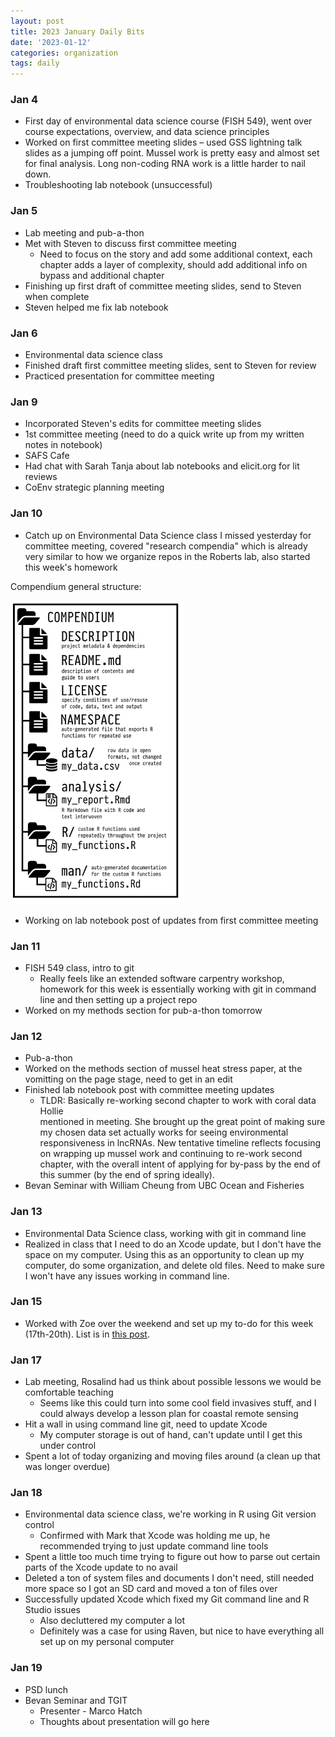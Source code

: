 ```yaml
---
layout: post
title: 2023 January Daily Bits
date: '2023-01-12'
categories: organization
tags: daily
---
```


### Jan 4
* First day of environmental data science course (FISH 549), went over course expectations, overview, and data science principles
* Worked on first committee meeting slides – used GSS lightning talk slides as a jumping off point. Mussel work is pretty easy and almost set for final analysis. Long non-coding RNA work is a little harder to nail down.
* Troubleshooting lab notebook (unsuccessful)

### Jan 5
* Lab meeting and pub-a-thon
* Met with Steven to discuss first committee meeting
  * Need to focus on the story and add some additional context, each chapter adds a      layer of complexity, should add additional info on bypass and additional chapter
* Finishing up first draft of committee meeting slides, send to Steven when complete
* Steven helped me fix lab notebook

### Jan 6
* Environmental data science class
* Finished draft first committee meeting slides, sent to Steven for review
* Practiced presentation for committee meeting

### Jan 9
* Incorporated Steven's edits for committee meeting slides
* 1st committee meeting (need to do a quick write up from my written notes in notebook)
* SAFS Cafe
* Had chat with Sarah Tanja about lab notebooks and elicit.org for lit reviews
* CoEnv strategic planning meeting

### Jan 10
* Catch up on Environmental Data Science class I missed yesterday for committee meeting, covered "research compendia" which is already very similar to how we organize repos in the Roberts lab, also started this week's homework

Compendium general structure:

![image](https://github.com/zbengt/zbengt.github.io/blob/master/assets/img/FISH549/FISH549_MediumCompendia_Schematic.png?raw=true)

* Working on lab notebook post of updates from first committee meeting

### Jan 11
* FISH 549 class, intro to git
  * Really feels like an extended software carpentry workshop, homework for this
  week is essentially working with git in command line and then setting up a 
  project repo
* Worked on my methods section for pub-a-thon tomorrow

### Jan 12
* Pub-a-thon
* Worked on the methods section of mussel heat stress paper, at the vomitting on the page stage, need to get in an edit
* Finished lab notebook post with committee meeting updates
  * TLDR: Basically re-working second chapter to work with coral data Hollie     
  mentioned in meeting. She brought up the great point of making sure my chosen 
  data set actually works for seeing environmental responsiveness in lncRNAs. New 
  tentative timeline reflects focusing on wrapping up mussel work and continuing to
  re-work second chapter, with the overall intent of applying for by-pass by the 
  end of this summer (by the end of spring ideally).
* Bevan Seminar with William Cheung from UBC Ocean and Fisheries
  
### Jan 13
* Environmental Data Science class, working with git in command line
* Realized in class that I need to do an Xcode update, but I don't have the space on my computer. Using this as an opportunity to clean up my computer, do some organization, and delete old files. Need to make sure I won't have any issues working in command line.

### Jan 15
* Worked with Zoe over the weekend and set up my to-do for this week (17th-20th). List is in [this post](https://zbengt.github.io/2023-01-15-Weekof17-To-Do/).

### Jan 17
* Lab meeting, Rosalind had us think about possible lessons we would be comfortable teaching
  * Seems like this could turn into some cool field invasives stuff, and I could       always develop a lesson plan for coastal remote sensing
* Hit a wall in using command line git, need to update Xcode
  * My computer storage is out of hand, can't update until I get this under control
* Spent a lot of today organizing and moving files around (a clean up that was       longer overdue)

### Jan 18
* Environmental data science class, we're working in R using Git version control
  * Confirmed with Mark that Xcode was holding me up, he recommended trying to just   update command line tools
* Spent a little too much time trying to figure out how to parse out certain parts   of the Xcode update to no avail
* Deleted a ton of system files and documents I don't need, still needed more space   so I got an SD card and moved a ton of files over
* Successfully updated Xcode which fixed my Git command line and R Studio issues
  * Also decluttered my computer a lot
  * Definitely was a case for using Raven, but nice to have everything all set up      on my personal computer

### Jan 19
* PSD lunch
* Bevan Seminar and TGIT
  * Presenter - Marco Hatch
  * Thoughts about presentation will go here



